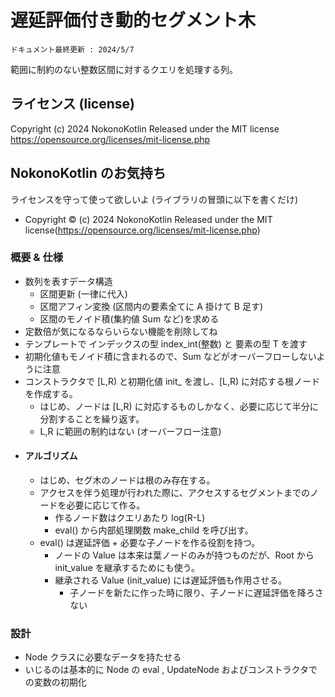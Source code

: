 # 遅延評価付き動的セグメント木

`ドキュメント最終更新 : 2024/5/7`

範囲に制約のない整数区間に対するクエリを処理する列。

## ライセンス (license)
Copyright (c) 2024 NokonoKotlin
Released under the MIT license
https://opensource.org/licenses/mit-license.php


## NokonoKotlin のお気持ち
ライセンスを守って使って欲しいよ (ライブラリの冒頭に以下を書くだけ)
- Copyright ©️ (c) 2024 NokonoKotlin Released under the MIT license(https://opensource.org/licenses/mit-license.php)



### 概要 & 仕様
- 数列を表すデータ構造
    - 区間更新 (一律に代入)
    - 区間アフィン変換 (区間内の要素全てに A 掛けて B 足す)
    - 区間のモノイド積(集約値 Sum など)を求める
- 定数倍が気になるならいらない機能を削除してね
- テンプレートで インデックスの型 index_int(整数) と 要素の型 T  を渡す
- 初期化値もモノイド積に含まれるので、Sum などがオーバーフローしないように注意
- コンストラクタで [L,R) と初期化値 init_  を渡し、[L,R) に対応する根ノードを作成する。
    - はじめ、ノードは [L,R) に対応するものしかなく、必要に応じて半分に分割することを繰り返す。
    - L,R に範囲の制約はない (オーバーフロー注意)
- #### アルゴリズム
    - はじめ、セグ木のノードは根のみ存在する。
    - アクセスを伴う処理が行われた際に、アクセスするセグメントまでのノードを必要に応じて作る。  
        - 作るノード数はクエリあたり log(R-L) 
        - eval() から内部処理関数 make_child を呼び出す。
    - eval() は遅延評価 + 必要な子ノードを作る役割を持つ。
        - ノードの Value は本来は葉ノードのみが持つものだが、Root から init_value を継承するためにも使う。
        - 継承される Value (init_value) には遅延評価も作用させる。
          - 子ノードを新たに作った時に限り、子ノードに遅延評価を降ろさない
### 設計
- Node クラスに必要なデータを持たせる
- いじるのは基本的に Node の eval , UpdateNode およびコンストラクタでの変数の初期化